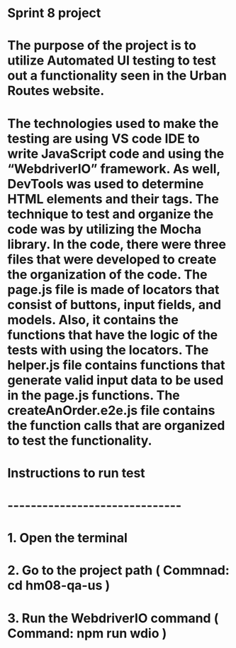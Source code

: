 # Sprint 8 project

# The purpose of the project is to utilize Automated UI testing to test out a functionality seen in the Urban Routes website.  

# The technologies used to make the testing are using VS code IDE to write JavaScript code and using the “WebdriverIO” framework. As well, DevTools was used to determine HTML elements and their tags.  The technique to test and organize the code was by utilizing the Mocha library. In the code, there were three files that were developed to create the organization of the code. The page.js file is made of locators that consist of buttons, input fields, and models. Also, it contains the functions that have the logic of the tests with using the locators. The helper.js file contains functions that generate valid input data to be used in the page.js functions. The createAnOrder.e2e.js file contains the function calls that are organized to test the functionality. 

# Instructions to run test 
# ------------------------------
# 1.  Open the terminal 
# 2.  Go to the project path                       ( Commnad: cd hm08-qa-us )
# 3.  Run the WebdriverIO  command                 ( Command: npm run wdio  )


